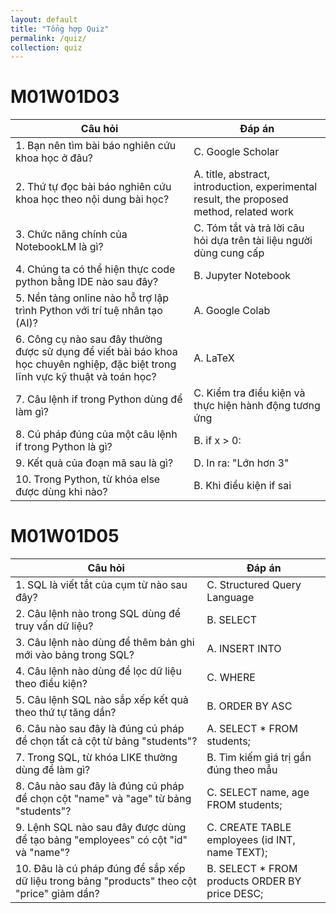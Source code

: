 ```yaml
---
layout: default
title: "Tổng hợp Quiz"
permalink: /quiz/
collection: quiz
---
```



# M01W01D03

| Câu hỏi | Đáp án |
|--------|--------|
| 1. Bạn nên tìm bài báo nghiên cứu khoa học ở đâu? | C. Google Scholar |
| 2. Thứ tự đọc bài báo nghiên cứu khoa học theo nội dung bài học? | A. title, abstract, introduction, experimental result, the proposed method, related work |
| 3. Chức năng chính của NotebookLM là gì? | C. Tóm tắt và trả lời câu hỏi dựa trên tài liệu người dùng cung cấp |
| 4. Chúng ta có thể hiện thực code python bằng IDE nào sau đây? | B. Jupyter Notebook |
| 5. Nền tảng online nào hỗ trợ lập trình Python với trí tuệ nhân tạo (AI)? | A. Google Colab |
| 6. Công cụ nào sau đây thường được sử dụng để viết bài báo khoa học chuyên nghiệp, đặc biệt trong lĩnh vực kỹ thuật và toán học? | A. LaTeX |
| 7. Câu lệnh if trong Python dùng để làm gì? | C. Kiểm tra điều kiện và thực hiện hành động tương ứng |
| 8. Cú pháp đúng của một câu lệnh if trong Python là gì? | B. if x > 0: |
| 9. Kết quả của đoạn mã sau là gì? | D. In ra: "Lớn hơn 3" |
| 10. Trong Python, từ khóa else được dùng khi nào? | B. Khi điều kiện if sai |

# M01W01D05

| Câu hỏi | Đáp án |
|--------|--------|
| 1. SQL là viết tắt của cụm từ nào sau đây? | C. Structured Query Language |
| 2. Câu lệnh nào trong SQL dùng để truy vấn dữ liệu? | B. SELECT |
| 3. Câu lệnh nào dùng để thêm bản ghi mới vào bảng trong SQL? | A. INSERT INTO |
| 4. Câu lệnh nào dùng để lọc dữ liệu theo điều kiện? | C. WHERE |
| 5. Câu lệnh SQL nào sắp xếp kết quả theo thứ tự tăng dần? | B. ORDER BY ASC |
| 6. Câu nào sau đây là đúng cú pháp để chọn tất cả cột từ bảng "students"? | A. SELECT * FROM students; |
| 7. Trong SQL, từ khóa LIKE thường dùng để làm gì? | B. Tìm kiếm giá trị gần đúng theo mẫu |
| 8. Câu nào sau đây là đúng cú pháp để chọn cột "name" và "age" từ bảng "students"? | C. SELECT name, age FROM students; |
| 9. Lệnh SQL nào sau đây được dùng để tạo bảng "employees" có cột "id" và "name"? | C. CREATE TABLE employees (id INT, name TEXT); |
| 10. Đâu là cú pháp đúng để sắp xếp dữ liệu trong bảng "products" theo cột "price" giảm dần? | B. SELECT * FROM products ORDER BY price DESC; |
